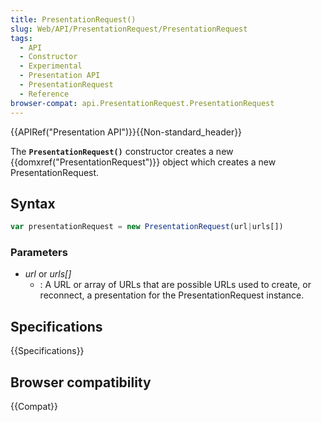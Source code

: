 ```yaml
---
title: PresentationRequest()
slug: Web/API/PresentationRequest/PresentationRequest
tags:
  - API
  - Constructor
  - Experimental
  - Presentation API
  - PresentationRequest
  - Reference
browser-compat: api.PresentationRequest.PresentationRequest
---
```

{{APIRef("Presentation API")}}{{Non-standard_header}}

The **`PresentationRequest()`**
constructor creates a new {{domxref("PresentationRequest")}} object which creates a
new PresentationRequest.

## Syntax

```js
var presentationRequest = new PresentationRequest(url|urls[])
```

### Parameters

- *url* or *urls\[]*
  - : A URL or array of URLs that are possible URLs used to create, or reconnect, a
    presentation for the PresentationRequest instance.

## Specifications

{{Specifications}}

## Browser compatibility

{{Compat}}
